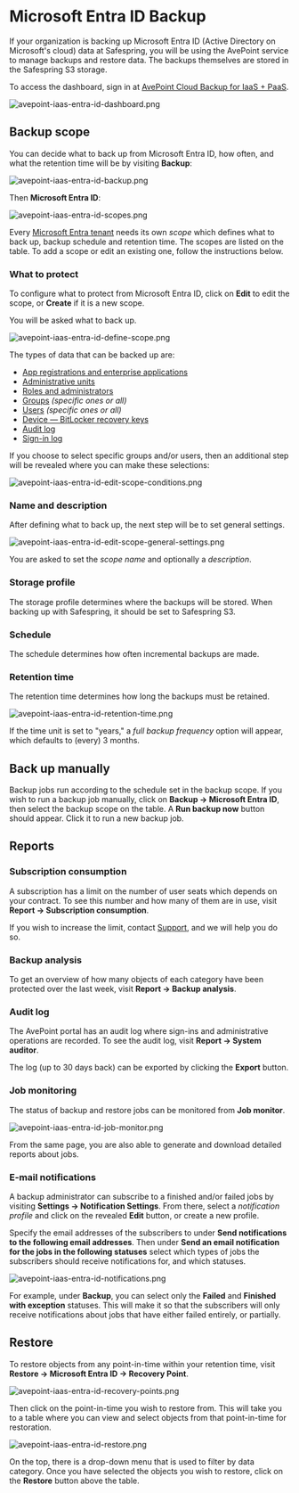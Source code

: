 Microsoft Entra ID Backup
===========================

If your organization is backing up Microsoft Entra ID (Active Directory on 
Microsoft's cloud) data at Safespring, you will be using the AvePoint service to
manage backups and restore data. The backups themselves are stored in the 
Safespring S3 storage.

To access the dashboard, sign in at 
<a href="https://iaas.avepointonlineservices.com/" target="_blank">
AvePoint Cloud Backup for IaaS + PaaS</a>.

![avepoint-iaas-entra-id-dashboard.png](../images/avepoint-iaas-entra-id-dashboard.png)

Backup scope
-------------

You can decide what to back up from Microsoft Entra ID, how often, and what the 
retention time will be by visiting **Backup**:

![avepoint-iaas-entra-id-backup.png](../images/avepoint-iaas-entra-id-backup.png)

Then **Microsoft Entra ID**:

![avepoint-iaas-entra-id-scopes.png](../images/avepoint-iaas-entra-id-scopes.png)

Every <a href="https://learn.microsoft.com/en-us/microsoft-365/education/deploy/intro-azure-active-directory#what-is-a-microsoft-entra-tenant" target="_blank">Microsoft Entra tenant</a> 
needs its own _scope_ which defines what to back up, backup schedule and 
retention time.
The scopes are listed on the table. To add a scope or edit an existing one, 
follow the instructions below.

### What to protect
To configure what to protect from Microsoft Entra ID, click on **Edit**
to edit the scope, or **Create** if it is a new scope. 

You will be asked what to back up.

![avepoint-iaas-entra-id-define-scope.png](../images/avepoint-iaas-entra-id-define-scope.png)

The types of data that can be backed up are:

- <a href="https://learn.microsoft.com/en-us/entra/identity/enterprise-apps/what-is-application-management" target="_blank">App registrations and enterprise applications</a>
- <a href="https://learn.microsoft.com/en-us/entra/identity/role-based-access-control/administrative-units" target="_blank">Administrative units</a>
- <a href="https://learn.microsoft.com/en-us/entra/identity/role-based-access-control/concept-understand-roles" target="_blank">Roles and administrators</a>
- <a href="https://learn.microsoft.com/en-us/entra/fundamentals/concept-learn-about-groups" target="_blank">Groups</a> _(specific ones or all)_
- <a href="https://learn.microsoft.com/en-us/entra/fundamentals/how-to-create-delete-users" target="_blank">Users</a> _(specific ones or all)_
- <a href="https://learn.microsoft.com/en-us/windows/security/operating-system-security/data-protection/bitlocker/recovery-process#self-recovery-in-microsoft-entra-id" target="_blank">Device — BitLocker recovery keys</a>
- <a href="https://learn.microsoft.com/en-us/entra/identity/monitoring-health/concept-audit-logs" target="_blank">Audit log</a>
- <a href="https://learn.microsoft.com/en-us/entra/identity/monitoring-health/concept-sign-ins" target="_blank">Sign-in log</a>

If you choose to select specific groups and/or users, then an additional step
will be revealed where you can make these selections:

![avepoint-iaas-entra-id-edit-scope-conditions.png](../images/avepoint-iaas-entra-id-edit-scope-conditions.png)

### Name and description

After defining what to back up, the next step will be to set general settings.

![avepoint-iaas-entra-id-edit-scope-general-settings.png](../images/avepoint-iaas-entra-id-edit-scope-general-settings.png)

You are asked to set the _scope name_ and optionally a _description_.

### Storage profile

The storage profile determines where the backups will be stored. 
When backing up with Safespring, it should be set to Safespring S3.

### Schedule

The schedule determines how often incremental backups are made.

### Retention time

The retention time determines how long the backups must be retained.

![avepoint-iaas-entra-id-retention-time.png](../images/avepoint-iaas-entra-id-retention-time.png)

If the time unit is set to "years," a 
_full backup frequency_ option will appear, which defaults to (every) 3 months.

Back up manually
-------------------

Backup jobs run according to the schedule set in the backup scope. If you wish
to run a backup job manually, click on **Backup -> Microsoft Entra ID**, then 
select the backup scope on the table. A **Run backup now** button should appear.
Click it to run a new backup job.

Reports
---------

### Subscription consumption

A subscription has a limit on the number of user seats which depends on your 
contract. To see this number and how many of them are in use, visit 
**Report -> Subscription consumption**.

If you wish to increase the limit, contact [Support](../../service/support.md), 
and we will help you do so.

### Backup analysis

To get an overview of how many objects of each category have been protected
over the last week, visit **Report -> Backup analysis**.

### Audit log

The AvePoint portal has an audit log where sign-ins and administrative 
operations are recorded.
To see the audit log, visit **Report -> System auditor**.

The log (up to 30 days back) can be exported by clicking the **Export** button.

### Job monitoring

The status of backup and restore jobs can be monitored from **Job monitor**.

![avepoint-iaas-entra-id-job-monitor.png](../images/avepoint-iaas-entra-id-job-monitor.png)

From the same page, you are also able to generate and download detailed reports
about jobs.

### E-mail notifications

A backup administrator can subscribe to a finished and/or failed jobs by 
visiting **Settings -> Notification Settings**. From there, select a 
_notification profile_ and click on the revealed **Edit** button, or create a
new profile. 

Specify the email addresses of the subscribers to under
**Send notifications to the following email addresses**. Then under
**Send an email notification for the jobs in the following statuses** select
which types of jobs the subscribers should receive notifications for, and which
statuses.

![avepoint-iaas-entra-id-notifications.png](../images/avepoint-iaas-entra-id-notifications.png)

For example, under **Backup**, you can select only the **Failed** and 
**Finished with exception** statuses.
This will make it so that the subscribers will only receive notifications about
jobs that have either failed entirely, or partially.

Restore
---------

To restore objects from any point-in-time within your retention time, visit
**Restore -> Microsoft Entra ID -> Recovery Point**. 

![avepoint-iaas-entra-id-recovery-points.png](../images/avepoint-iaas-entra-id-recovery-points.png)

Then click on the point-in-time you wish to restore from. This will take you
to a table where you can view and select objects from that point-in-time for 
restoration.

![avepoint-iaas-entra-id-restore.png](../images/avepoint-iaas-entra-id-restore.png)

On the top, there is a drop-down menu that is used to filter by data category.
Once you have selected the objects you wish to restore, click on the 
**Restore** button above the table.
